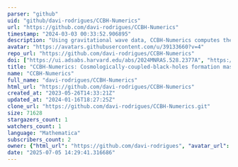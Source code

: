```yaml
---
parser: "github"
uid: "github/davi-rodrigues/CCBH-Numerics"
url: "https://github.com/davi-rodrigues/CCBH-Numerics"
timestamp: "2024-03-03 00:33:52.906895"
description: "Using gravitational wave data, CCBH-Numerics computes the probability of the existence of a single cosmologically coupled black hole with a formation mass below a specified threshold. This tool was developed alongside the paper by Amendola, Rodrigues, Kumar, and Quartin, published in MNRAS in 2024"
avatar: "https://avatars.githubusercontent.com/u/39133660?v=4"
repo_url: "https://github.com/davi-rodrigues/CCBH-Numerics"
doi: ["https://ui.adsabs.harvard.edu/abs/2024MNRAS.528.2377A", "https://ui.adsabs.harvard.edu/abs/2024ascl.soft02004R/abstract"]
title: "CCBH-Numerics: Cosmologically-coupled-black-holes formation mass numerics"
name: "CCBH-Numerics"
full_name: "davi-rodrigues/CCBH-Numerics"
html_url: "https://github.com/davi-rodrigues/CCBH-Numerics"
created_at: "2023-05-26T14:33:21Z"
updated_at: "2024-01-16T18:27:25Z"
clone_url: "https://github.com/davi-rodrigues/CCBH-Numerics.git"
size: 71628
stargazers_count: 1
watchers_count: 1
language: "Mathematica"
subscribers_count: 2
owner: {"html_url": "https://github.com/davi-rodrigues", "avatar_url": "https://avatars.githubusercontent.com/u/39133660?v=4", "login": "davi-rodrigues", "type": "User"}
date: "2025-07-05 14:29:41.316686"
---
```

